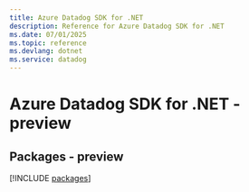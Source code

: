 ```yaml
---
title: Azure Datadog SDK for .NET
description: Reference for Azure Datadog SDK for .NET
ms.date: 07/01/2025
ms.topic: reference
ms.devlang: dotnet
ms.service: datadog
---
```

# Azure Datadog SDK for .NET - preview
## Packages - preview
[!INCLUDE [packages](datadog-index.md)]